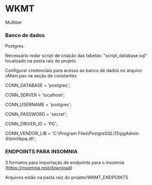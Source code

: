 # WKMT
Multitier

### Banco de dados
Postgres.

Necessário rodar script de criação das tabelas: "script_database.sql" localizado na pasta raiz do projeto.

Configurar credenciais para acesso ao banco de dados no arquivo uMain.pas na seção de constantes

  CONN_DATABASE   = 'postgres';
  
  CONN_SERVER     = 'localhost';
  
  CONN_USERNAME   = 'postgres';
  
  CONN_PASSWORD   = 'secret';
  
  CONN_DRIVER_ID  = 'PG';
  
  CONN_VENDOR_LIB = 'C:\Program Files\PostgreSQL\15\pgAdmin 4\bin\libpq.dll';
  
  
### ENDPOINTS PARA INSOMNIA
3 formatos para importação de endpoints para o insomnia (https://insomnia.rest/download)

Arquivos estão na pasta raiz do projeto/WKMT_ENDPOINTS
  

